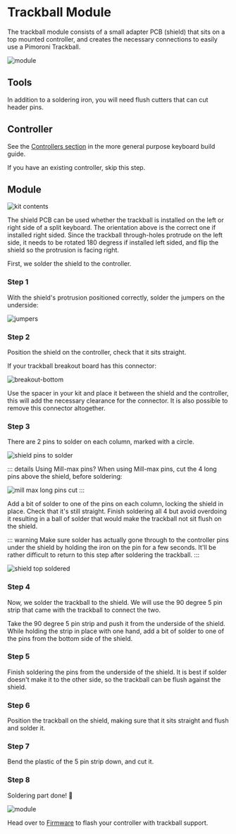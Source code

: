 <script setup>
import Images from '../../components/Images.vue';

import shieldorientation1 from './shield-orientation-1.jpg';
import shieldorientation2 from './shield-orientation-2.jpg';
import shieldorientation3 from './shield-orientation-3.jpg';

import shieldunder1soldered from './shield-under-1-soldered.jpg';
import shieldunder1solderedtopview from './shield-under-1-soldered-top-view.jpg';

import shieldpinssolderedbottom from './shield-pins-soldered-bottom.jpg';
import shieldpinssolderedtop from './shield-pins-soldered-top.jpg';

import trackballonshield1 from './trackball-on-shield-1.jpg';
import trackballonshield2 from './trackball-on-shield-2.jpg';
import trackballonshield3 from './trackball-on-shield-3.jpg';

import shieldpinscut1 from './shield-pins-cut-1.jpg';
import shieldpinscut2 from './shield-pins-cut-2.jpg';
</script>

# Trackball Module

The trackball module consists of a small adapter PCB (shield) that sits on a top mounted controller, and creates the necessary connections to easily use a Pimoroni Trackball.

![module](./result.jpg)

## Tools

In addition to a soldering iron, you will need flush cutters that can cut header pins.

## Controller

See the [Controllers section](/guides/keyboard/#controllers) in the more general purpose keyboard build guide.

If you have an existing controller, skip this step.

## Module

![kit contents](./kit.jpg)

The shield PCB can be used whether the trackball is installed on the left or right side of a split keyboard. The orientation above is the correct one if installed right sided. Since the trackball through-holes protrude on the left side, it needs to be rotated 180 degress if installed left sided, and flip the shield so the protrusion is facing right.

First, we solder the shield to the controller.

### Step 1

With the shield's protrusion positioned correctly, solder the jumpers on the underside:

![jumpers](./jumpers.jpg)

### Step 2

Position the shield on the controller, check that it sits straight.

<Images :paths="[shieldorientation1, shieldorientation2, shieldorientation3]" />

If your trackball breakout board has this connector:

![breakout-bottom](./breakout-bottom.jpg)

Use the spacer in your kit and place it between the shield and the controller, this will add the necessary clearance for the connector. It is also possible to remove this connector altogether.

### Step 3

There are 2 pins to solder on each column, marked with a circle.

![shield pins to solder](./shield-pin-circles.jpg)

::: details Using Mill-max pins?
When using Mill-max pins, cut the 4 long pins above the shield, before soldering:

![mill max long pins cut](./millmax-long-pins-cut.jpg)
:::

Add a bit of solder to one of the pins on each column, locking the shield in place. Check that it's still straight. Finish soldering all 4 but avoid overdoing it resulting in a ball of solder that would make the trackball not sit flush on the shield.

::: warning
Make sure solder has actually gone through to the controller pins under the shield by holding the iron on the pin for a few seconds. It'll be rather difficult to return to this step after soldering the trackball.
:::

![shield top soldered](./shield-top-soldered.jpg)

### Step 4

Now, we solder the trackball to the shield. We will use the 90 degree 5 pin strip that came with the trackball to connect the two.

Take the 90 degree 5 pin strip and push it from the underside of the shield. While holding the strip in place with one hand, add a bit of solder to one of the pins from the bottom side of the shield.

<Images :paths="[shieldunder1soldered, shieldunder1solderedtopview]" />

### Step 5

Finish soldering the pins from the underside of the shield. It is best if solder doesn't make it to the other side, so the trackball can be flush against the shield.

<Images :paths="[shieldpinssolderedbottom, shieldpinssolderedtop]" />

### Step 6

Position the trackball on the shield, making sure that it sits straight and flush and solder it.

<Images :paths="[trackballonshield1, trackballonshield2, trackballonshield3]" />

### Step 7

Bend the plastic of the 5 pin strip down, and cut it.

<Images :paths="[shieldpinscut1, shieldpinscut2]" />

### Step 8

Soldering part done! 👏

![module](./result.jpg)

Head over to [Firmware](/firmware/) to flash your controller with trackball support.
